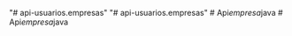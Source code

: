 "# api-usuarios.empresas" 
"# api-usuarios.empresas" 
#   A p i _ e m p r e s a _ j a v a  
 #   A p i _ e m p r e s a _ j a v a  
 